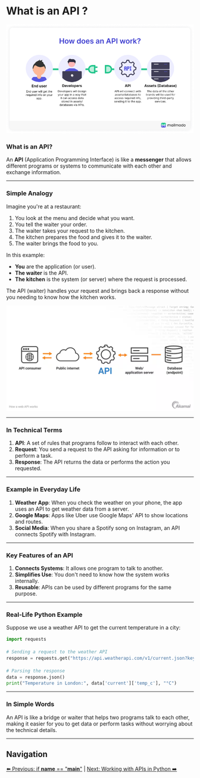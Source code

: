 # What is an API ?

![image.png](../../images/api1.png)

### **What is an API?**

An **API** (Application Programming Interface) is like a **messenger** that allows different programs or systems to communicate with each other and exchange information.

---

### **Simple Analogy**

Imagine you're at a restaurant:

1. You look at the menu and decide what you want.
2. You tell the waiter your order.
3. The waiter takes your request to the kitchen.
4. The kitchen prepares the food and gives it to the waiter.
5. The waiter brings the food to you.

In this example:

- **You** are the application (or user).
- **The waiter** is the API.
- **The kitchen** is the system (or server) where the request is processed.

The API (waiter) handles your request and brings back a response without you needing to know how the kitchen works.

![image.png](../../images/api2.png)

---

### **In Technical Terms**

1. **API**: A set of rules that programs follow to interact with each other.
2. **Request**: You send a request to the API asking for information or to perform a task.
3. **Response**: The API returns the data or performs the action you requested.

---

### **Example in Everyday Life**

1. **Weather App**: When you check the weather on your phone, the app uses an API to get weather data from a server.
2. **Google Maps**: Apps like Uber use Google Maps' API to show locations and routes.
3. **Social Media**: When you share a Spotify song on Instagram, an API connects Spotify with Instagram.

---

### **Key Features of an API**

1. **Connects Systems**: It allows one program to talk to another.
2. **Simplifies Use**: You don't need to know how the system works internally.
3. **Reusable**: APIs can be used by different programs for the same purpose.

---

### **Real-Life Python Example**

Suppose we use a weather API to get the current temperature in a city:

```python
import requests

# Sending a request to the weather API
response = requests.get("https://api.weatherapi.com/v1/current.json?key=YOUR_API_KEY&q=London")

# Parsing the response
data = response.json()
print("Temperature in London:", data['current']['temp_c'], "°C")

```

---

### **In Simple Words**

An API is like a bridge or waiter that helps two programs talk to each other, making it easier for you to get data or perform tasks without worrying about the technical details.

---
## Navigation

[⬅️ Previous: if **name** == "**main**"](modules.md) | [Next: Working with APIs in Python ➡️](working-with-api.md)
